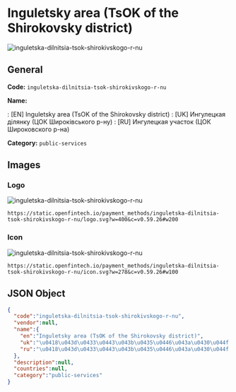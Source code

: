 
# Inguletsky area (TsOK of the Shirokovsky district) 
![inguletska-dilnitsia-tsok-shirokivskogo-r-nu](https://static.openfintech.io/payment_methods/inguletska-dilnitsia-tsok-shirokivskogo-r-nu/logo.svg?w=400&c=v0.59.26#w200)  

## General 
**Code:** `inguletska-dilnitsia-tsok-shirokivskogo-r-nu` 
 
**Name:** 
 
:	[EN] Inguletsky area (TsOK of the Shirokovsky district) 
:	[UK] Ингулецкая ділянку (ЦОК Широківського р-ну) 
:	[RU] Ингулецкая участок (ЦОК Широковского р-на) 
 
**Category:** `public-services` 
 

## Images 

### Logo 
![inguletska-dilnitsia-tsok-shirokivskogo-r-nu](https://static.openfintech.io/payment_methods/inguletska-dilnitsia-tsok-shirokivskogo-r-nu/logo.svg?w=400&c=v0.59.26#w200)  

```
https://static.openfintech.io/payment_methods/inguletska-dilnitsia-tsok-shirokivskogo-r-nu/logo.svg?w=400&c=v0.59.26#w200
```  

### Icon 
![inguletska-dilnitsia-tsok-shirokivskogo-r-nu](https://static.openfintech.io/payment_methods/inguletska-dilnitsia-tsok-shirokivskogo-r-nu/icon.svg?w=278&c=v0.59.26#w100)  

```
https://static.openfintech.io/payment_methods/inguletska-dilnitsia-tsok-shirokivskogo-r-nu/icon.svg?w=278&c=v0.59.26#w100
```  

## JSON Object 

```json
{
  "code":"inguletska-dilnitsia-tsok-shirokivskogo-r-nu",
  "vendor":null,
  "name":{
    "en":"Inguletsky area (TsOK of the Shirokovsky district)",
    "uk":"\u0418\u043d\u0433\u0443\u043b\u0435\u0446\u043a\u0430\u044f \u0434\u0456\u043b\u044f\u043d\u043a\u0443 (\u0426\u041e\u041a \u0428\u0438\u0440\u043e\u043a\u0456\u0432\u0441\u044c\u043a\u043e\u0433\u043e \u0440-\u043d\u0443)",
    "ru":"\u0418\u043d\u0433\u0443\u043b\u0435\u0446\u043a\u0430\u044f \u0443\u0447\u0430\u0441\u0442\u043e\u043a (\u0426\u041e\u041a \u0428\u0438\u0440\u043e\u043a\u043e\u0432\u0441\u043a\u043e\u0433\u043e \u0440-\u043d\u0430)"
  },
  "description":null,
  "countries":null,
  "category":"public-services"
}
```  
